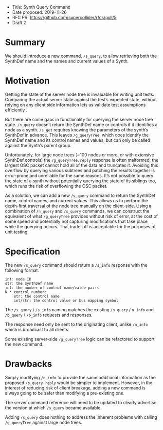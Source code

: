 - Title: Synth Query Command
- Date proposed: 2019-11-26
- RFC PR: https://github.com/supercollider/rfcs/pull/5
- Draft 2

# Summary

We should introduce a new command, `/s_query`, to allow retrieving both the
SynthDef name and the names and current values of a Synth.

# Motivation

Getting the state of the server node tree is invaluable for writing unit tests.
Comparing the actual server state against the test’s expected state, without
relying on any client side information lets us validate test assumptions
efficiently .

But there are some gaps in functionality for querying the server node tree
state. `/n_query` doesn’t return the SynthDef name or controls if it identifies
a node as a synth. `/s_get` requires knowing the parameters of the synth’s
SynthDef in advance. This leaves `/g_queryTree`, which does identify the
SynthDef name and its control names and values, but can only be called against
the Synth’s parent group.

Unfortunately, for large node trees (~100 nodes or more, or with
extensive SynthDef controls) the `/g_queryTree.reply` response is often
malformed; the largest OSC packet cannot hold all of the data and truncates it.
Avoiding this overflow by querying various subtrees and patching the results
together is error-prone and unreliable for the same reasons. It’s not possible
to query the state of a synth without potentially querying the state of its
siblings too, which runs the risk of overflowing the OSC packet.

As a solution, we can add a new `/s_query` command to return the SynthDef name,
control names, and current values. This allows us to perform the depth-first
traversal of the node tree manually on the client-side. Using a combination of
`/n_query` and `/s_query` commands, we can construct the equivalent of what
`/g_queryTree` provides without risk of error, at the cost of some speed and
potentially not capturing modifications that take place while the querying
occurs. That trade-off is acceptable for the purposes of unit testing.

# Specification

The new `/s_query` command should return a `/s_info` response with the
following format.

```
int: node ID
str: the SynthDef name
int: the number of control name/value pairs
N * control number:
    str: the control name
    int/str: the control value or bus mapping symbol
```

The `/s_query` / `/s_info` naming matches the existing `/n_query` / `n_info`
and `/b_query` / `/b_info` requests and responses.

The response need only be sent to the originating client, unlike `/n_info`
which is broadcast to all clients.

Some existing server-side `/g_queryTree` logic can be refactored to support the
new command.

# Drawbacks

Simply modifying `/n_info` to provide the same additional information as the proposed
`/s_query.reply` would be simpler to implement. However, in the interest of
reducing risk of client breakage, adding a new command is always going to be
safer than modifying a pre-existing one.

The server command reference will need to be updated to clearly advertise the
version at which `/s_query` became available.

Adding `/s_query` does nothing to address the inherent problems with calling
`/g_queryTree` against large node trees.
